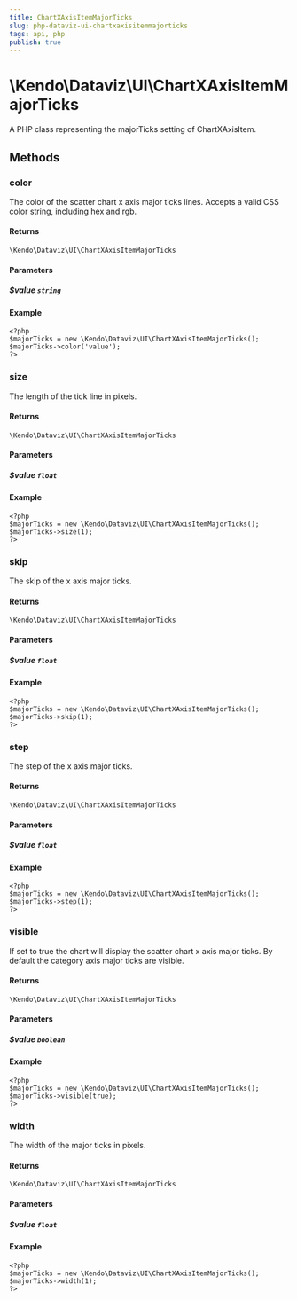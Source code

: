 ```yaml
---
title: ChartXAxisItemMajorTicks
slug: php-dataviz-ui-chartxaxisitemmajorticks
tags: api, php
publish: true
---
```


# \Kendo\Dataviz\UI\ChartXAxisItemMajorTicks

A PHP class representing the majorTicks setting of ChartXAxisItem.


## Methods

### color
The color of the scatter chart x axis major ticks lines. Accepts a valid CSS color string, including hex and rgb.

#### Returns
`\Kendo\Dataviz\UI\ChartXAxisItemMajorTicks`

#### Parameters

##### $value `string`



#### Example 
    <?php
    $majorTicks = new \Kendo\Dataviz\UI\ChartXAxisItemMajorTicks();
    $majorTicks->color('value');
    ?>

### size
The length of the tick line in pixels.

#### Returns
`\Kendo\Dataviz\UI\ChartXAxisItemMajorTicks`

#### Parameters

##### $value `float`



#### Example 
    <?php
    $majorTicks = new \Kendo\Dataviz\UI\ChartXAxisItemMajorTicks();
    $majorTicks->size(1);
    ?>

### skip
The skip of the x axis major ticks.

#### Returns
`\Kendo\Dataviz\UI\ChartXAxisItemMajorTicks`

#### Parameters

##### $value `float`



#### Example 
    <?php
    $majorTicks = new \Kendo\Dataviz\UI\ChartXAxisItemMajorTicks();
    $majorTicks->skip(1);
    ?>

### step
The step of the x axis major ticks.

#### Returns
`\Kendo\Dataviz\UI\ChartXAxisItemMajorTicks`

#### Parameters

##### $value `float`



#### Example 
    <?php
    $majorTicks = new \Kendo\Dataviz\UI\ChartXAxisItemMajorTicks();
    $majorTicks->step(1);
    ?>

### visible
If set to true the chart will display the scatter chart x axis major ticks. By default the category axis major ticks are visible.

#### Returns
`\Kendo\Dataviz\UI\ChartXAxisItemMajorTicks`

#### Parameters

##### $value `boolean`



#### Example 
    <?php
    $majorTicks = new \Kendo\Dataviz\UI\ChartXAxisItemMajorTicks();
    $majorTicks->visible(true);
    ?>

### width
The width of the major ticks in pixels.

#### Returns
`\Kendo\Dataviz\UI\ChartXAxisItemMajorTicks`

#### Parameters

##### $value `float`



#### Example 
    <?php
    $majorTicks = new \Kendo\Dataviz\UI\ChartXAxisItemMajorTicks();
    $majorTicks->width(1);
    ?>

 
